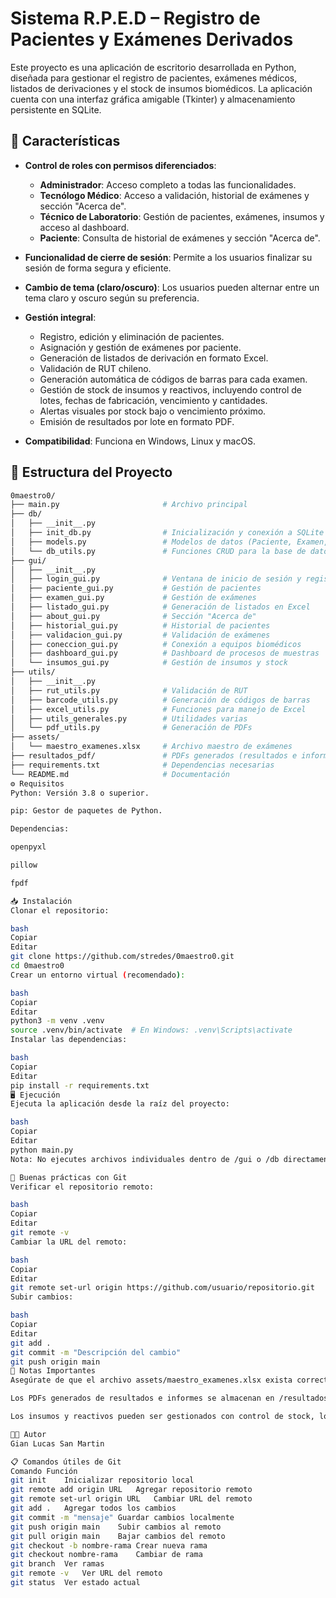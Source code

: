 # Sistema R.P.E.D – Registro de Pacientes y Exámenes Derivados

Este proyecto es una aplicación de escritorio desarrollada en Python, diseñada para gestionar el registro de pacientes, exámenes médicos, listados de derivaciones y el stock de insumos biomédicos. La aplicación cuenta con una interfaz gráfica amigable (Tkinter) y almacenamiento persistente en SQLite.

## 🚀 Características

- **Control de roles con permisos diferenciados**:
  - **Administrador**: Acceso completo a todas las funcionalidades.
  - **Tecnólogo Médico**: Acceso a validación, historial de exámenes y sección "Acerca de".
  - **Técnico de Laboratorio**: Gestión de pacientes, exámenes, insumos y acceso al dashboard.
  - **Paciente**: Consulta de historial de exámenes y sección "Acerca de".

- **Funcionalidad de cierre de sesión**: Permite a los usuarios finalizar su sesión de forma segura y eficiente.

- **Cambio de tema (claro/oscuro)**: Los usuarios pueden alternar entre un tema claro y oscuro según su preferencia.

- **Gestión integral**:
  - Registro, edición y eliminación de pacientes.
  - Asignación y gestión de exámenes por paciente.
  - Generación de listados de derivación en formato Excel.
  - Validación de RUT chileno.
  - Generación automática de códigos de barras para cada examen.
  - Gestión de stock de insumos y reactivos, incluyendo control de lotes, fechas de fabricación, vencimiento y cantidades.
  - Alertas visuales por stock bajo o vencimiento próximo.
  - Emisión de resultados por lote en formato PDF.

- **Compatibilidad**: Funciona en Windows, Linux y macOS.

## 📂 Estructura del Proyecto

```bash
0maestro0/
├── main.py                       # Archivo principal
├── db/
│   ├── __init__.py
│   ├── init_db.py                # Inicialización y conexión a SQLite
│   ├── models.py                 # Modelos de datos (Paciente, Examen, Usuario, InsumoReactivo)
│   └── db_utils.py               # Funciones CRUD para la base de datos
├── gui/
│   ├── __init__.py
│   ├── login_gui.py              # Ventana de inicio de sesión y registro
│   ├── paciente_gui.py           # Gestión de pacientes
│   ├── examen_gui.py             # Gestión de exámenes
│   ├── listado_gui.py            # Generación de listados en Excel
│   ├── about_gui.py              # Sección "Acerca de"
│   ├── historial_gui.py          # Historial de pacientes
│   ├── validacion_gui.py         # Validación de exámenes
│   ├── coneccion_gui.py          # Conexión a equipos biomédicos
│   ├── dashboard_gui.py          # Dashboard de procesos de muestras
│   └── insumos_gui.py            # Gestión de insumos y stock
├── utils/
│   ├── __init__.py
│   ├── rut_utils.py              # Validación de RUT
│   ├── barcode_utils.py          # Generación de códigos de barras
│   ├── excel_utils.py            # Funciones para manejo de Excel
│   ├── utils_generales.py        # Utilidades varias
│   └── pdf_utils.py              # Generación de PDFs
├── assets/
│   └── maestro_examenes.xlsx     # Archivo maestro de exámenes
├── resultados_pdf/               # PDFs generados (resultados e informes)
├── requirements.txt              # Dependencias necesarias
└── README.md                     # Documentación
⚙️ Requisitos
Python: Versión 3.8 o superior.

pip: Gestor de paquetes de Python.

Dependencias:

openpyxl

pillow

fpdf

📥 Instalación
Clonar el repositorio:

bash
Copiar
Editar
git clone https://github.com/stredes/0maestro0.git
cd 0maestro0
Crear un entorno virtual (recomendado):

bash
Copiar
Editar
python3 -m venv .venv
source .venv/bin/activate  # En Windows: .venv\Scripts\activate
Instalar las dependencias:

bash
Copiar
Editar
pip install -r requirements.txt
🖥️ Ejecución
Ejecuta la aplicación desde la raíz del proyecto:

bash
Copiar
Editar
python main.py
Nota: No ejecutes archivos individuales dentro de /gui o /db directamente, ya que los imports podrían no funcionar correctamente.

📝 Buenas prácticas con Git
Verificar el repositorio remoto:

bash
Copiar
Editar
git remote -v
Cambiar la URL del remoto:

bash
Copiar
Editar
git remote set-url origin https://github.com/usuario/repositorio.git
Subir cambios:

bash
Copiar
Editar
git add .
git commit -m "Descripción del cambio"
git push origin main
📌 Notas Importantes
Asegúrate de que el archivo assets/maestro_examenes.xlsx exista correctamente para evitar errores al cargar exámenes.

Los PDFs generados de resultados e informes se almacenan en /resultados_pdf/.

Los insumos y reactivos pueden ser gestionados con control de stock, lotes y vencimientos desde la pestaña correspondiente.

👨‍💻 Autor
Gian Lucas San Martin

📋 Comandos útiles de Git
Comando	Función
git init	Inicializar repositorio local
git remote add origin URL	Agregar repositorio remoto
git remote set-url origin URL	Cambiar URL del remoto
git add .	Agregar todos los cambios
git commit -m "mensaje"	Guardar cambios localmente
git push origin main	Subir cambios al remoto
git pull origin main	Bajar cambios del remoto
git checkout -b nombre-rama	Crear nueva rama
git checkout nombre-rama	Cambiar de rama
git branch	Ver ramas
git remote -v	Ver URL del remoto
git status	Ver estado actual
